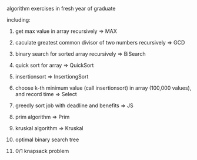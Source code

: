 algorithm exercises in fresh year of graduate 

including:

1. get max value in array recursively => MAX

2. caculate greatest common divisor of two numbers recursively => GCD

3. binary search for sorted array recursively => BiSearch

4. quick sort for array => QuickSort

5. insertionsort => InsertiongSort

6. choose k-th minimum value (call insertionsort) in array (100,000 values), and record time => Select

7. greedly sort job with deadline and benefits => JS

8. prim algorithm => Prim

9. kruskal algorithm => Kruskal

10. optimal binary search tree

11. 0/1 knapsack problem


